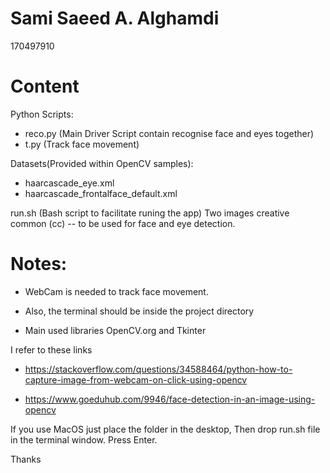 
# Sami Saeed A. Alghamdi 
170497910

# Content 

Python Scripts:
* reco.py (Main Driver Script contain recognise face and eyes together)
* t.py 	(Track face movement)

Datasets(Provided within OpenCV samples):
* haarcascade_eye.xml
* haarcascade_frontalface_default.xml

 run.sh (Bash script to facilitate runing the app)
 Two images creative common (cc) -- to be used for face and eye detection. 

# Notes: 
* WebCam is needed to track face movement.
* Also, the terminal should be inside the project directory

* Main used libraries OpenCV.org and Tkinter 


I refer to these links

* https://stackoverflow.com/questions/34588464/python-how-to-capture-image-from-webcam-on-click-using-opencv

* https://www.goeduhub.com/9946/face-detection-in-an-image-using-opencv


If you use MacOS just place the folder in the desktop, Then drop run.sh file in the terminal window. Press Enter. 

Thanks
